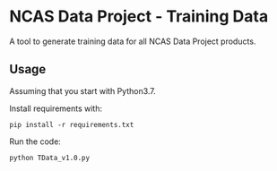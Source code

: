 # NCAS Data Project - Training Data

A tool to generate training data for all NCAS Data Project products.

## Usage

Assuming that you start with Python3.7.

Install requirements with:

```
pip install -r requirements.txt
```

Run the code:

```
python TData_v1.0.py  
```
